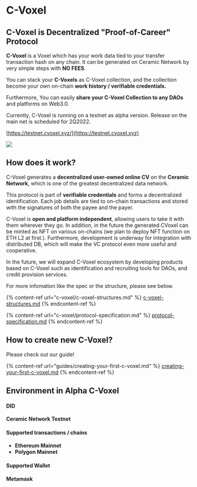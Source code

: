 # C-Voxel

## **C-Voxel is Decentralized "Proof-of-Career" Protocol**

**C-Voxel** is a Voxel which has your work data tied to your transfer transaction hash on any chain. It can be generated on Ceramic Network by very simple steps with **NO FEES**.

You can stack your **C-Voxels** as C-Voxel collection, and the collection become your own on-chain **work history / verifiable credentials.**

Furthermore, You can easily **share your C-Voxel Collection to any DAOs** and platforms on Web3.0.

Currently, C-Voxel is running on a testnet as alpha version. Release on the main net is scheduled for 2Q2022.

[https://testnet.cvoxel.xyz/](https://testnet.cvoxel.xyz)

![](.gitbook/assets/CVoxel\_GR13\_Header.jpg)

## How does it work?

C-Voxel generates a **decentralized user-owned online CV** on the **Ceramic Network**, which is one of the greatest decentralized data network.

This protocol is part of **verifiable credentials** and forms a decentralized identification. Each job details are tied to on-chain transactions and stored with the signatures of both the payee and the payer.

C-Voxel is **open and platform independent**, allowing users to take it with them wherever they go. In addition, in the future the generated CVoxel can be minted as NFT on various on-chains (we plan to deploy NFT function on ETH L2 at first.). Furthermore, development is underway for integration with distributed DB, which will make the VC protocol even more useful and cooperative.

In the future, we will expand C-Voxel ecosystem by developing products based on C-Voxel such as identification and recruiting tools for DAOs, and credit provision services.



For more infomation like the spec or the structure, please see below.

{% content-ref url="c-voxel/c-voxel-structures.md" %}
[c-voxel-structures.md](c-voxel/c-voxel-structures.md)
{% endcontent-ref %}

{% content-ref url="c-voxel/protocol-specification.md" %}
[protocol-specification.md](c-voxel/protocol-specification.md)
{% endcontent-ref %}

## How to create new C-Voxel?

Please check out our guide!

{% content-ref url="guides/creating-your-first-c-voxel.md" %}
[creating-your-first-c-voxel.md](guides/creating-your-first-c-voxel.md)
{% endcontent-ref %}



## Environment in Alpha C-Voxel

#### DID

**Ceramic Network Testnet**&#x20;

#### Supported transactions / chains

* **Ethereum Mainnet**
* **Polygon Mainnet**

#### Supported Wallet

**Metamask**
